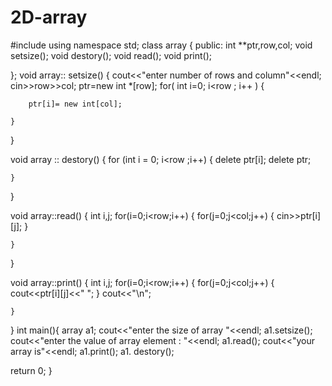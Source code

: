 # 2D-array
#include<iostream>
using namespace std;
class array
{
	public:
 int **ptr,row,col;
 void setsize();
 void destory();
 void read();
 void print();


};
void array:: setsize()
{
	cout<<"enter number of rows and column"<<endl;
	cin>>row>>col;
	ptr=new int *[row];
	for( int i=0; i<row ; i++ )
	{

		ptr[i]= new int[col];

	}


}


void array :: destory()
{
	for (int i = 0; i<row ;i++)
    {
		 delete ptr[i];
		 delete ptr;

	}


}

void array::read()
{
	int i,j;
	for(i=0;i<row;i++)
	{
		for(j=0;j<col;j++)
		{
			cin>>ptr[i][j];
		}

	}


}


void array::print()
{
	int i,j;
	for(i=0;i<row;i++)
	{
		for(j=0;j<col;j++)
		{
			cout<<ptr[i][j]<<"  ";
		}
		cout<<"\n";

	}



}
int main(){
	array a1;
	cout<<"enter the size of array "<<endl;
	a1.setsize();
	cout<<"enter the value of array element : "<<endl;
	a1.read();
	cout<<"your array is"<<endl;
	a1.print();
	a1. destory();


return 0;
}

